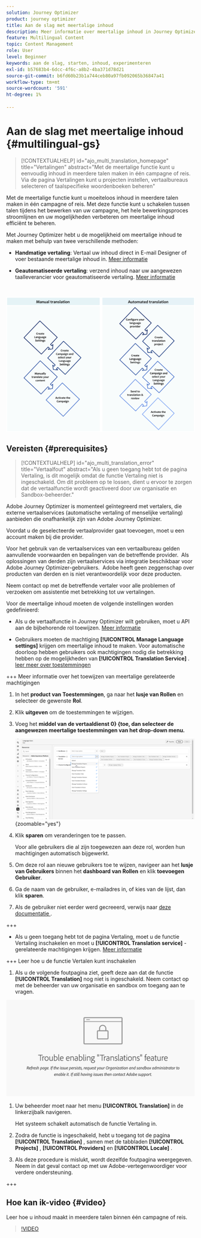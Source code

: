 ```yaml
---
solution: Journey Optimizer
product: journey optimizer
title: Aan de slag met meertalige inhoud
description: Meer informatie over meertalige inhoud in Journey Optimizer
feature: Multilingual Content
topic: Content Management
role: User
level: Beginner
keywords: aan de slag, starten, inhoud, experimenteren
exl-id: b57683b4-6dcc-4f6c-a8b2-4ba371d78d21
source-git-commit: b6fd60b23b1a744ceb80a97fb092065b36847a41
workflow-type: tm+mt
source-wordcount: '591'
ht-degree: 1%

---
```


# Aan de slag met meertalige inhoud {#multilingual-gs}

>[!CONTEXTUALHELP]
>id="ajo_multi_translation_homepage"
>title="Vertalingen"
>abstract="Met de meertalige functie kunt u eenvoudig inhoud in meerdere talen maken in één campagne of reis. Via de pagina Vertalingen kunt u projecten instellen, vertaalbureaus selecteren of taalspecifieke woordenboeken beheren"

Met de meertalige functie kunt u moeiteloos inhoud in meerdere talen maken in één campagne of reis. Met deze functie kunt u schakelen tussen talen tijdens het bewerken van uw campagne, het hele bewerkingsproces stroomlijnen en uw mogelijkheden verbeteren om meertalige inhoud efficiënt te beheren.

Met Journey Optimizer hebt u de mogelijkheid om meertalige inhoud te maken met behulp van twee verschillende methoden:

* **Handmatige vertaling**: Vertaal uw inhoud direct in E-mail Designer of voer bestaande meertalige inhoud in. [Meer informatie](multilingual-manual.md)

* **Geautomatiseerde vertaling**: verzend inhoud naar uw aangewezen taalleverancier voor geautomatiseerde vertaling. [Meer informatie](multilingual-automated.md)

</br>

![](assets/translation_schema.png)

## Vereisten {#prerequisites}

>[!CONTEXTUALHELP]
>id="ajo_multi_translation_error"
>title="Vertaalfout"
>abstract="Als u geen toegang hebt tot de pagina Vertaling, is dit mogelijk omdat de functie Vertaling niet is ingeschakeld. Om dit probleem op te lossen, dient u ervoor te zorgen dat de vertaalfunctie wordt geactiveerd door uw organisatie en Sandbox-beheerder."

Adobe Journey Optimizer is momenteel geïntegreerd met vertalers, die externe vertaalservices (automatische vertaling of menselijke vertaling) aanbieden die onafhankelijk zijn van Adobe Journey Optimizer.

Voordat u de geselecteerde vertaalprovider gaat toevoegen, moet u een account maken bij die provider.

Voor het gebruik van de vertaalservices van een vertaalbureau gelden aanvullende voorwaarden en bepalingen van de betreffende provider.  Als oplossingen van derden zijn vertaalservices via integratie beschikbaar voor Adobe Journey Optimizer-gebruikers.  Adobe heeft geen zeggenschap over producten van derden en is niet verantwoordelijk voor deze producten.

Neem contact op met de betreffende vertaler voor alle problemen of verzoeken om assistentie met betrekking tot uw vertalingen.

Voor de meertalige inhoud moeten de volgende instellingen worden gedefinieerd:

* Als u de vertaalfunctie in Journey Optimizer wilt gebruiken, moet u API aan de bijbehorende rol toewijzen. [Meer informatie](https://experienceleague.adobe.com/en/docs/experience-platform/landing/platform-apis/api-authentication#assign-api-to-a-role)

* Gebruikers moeten de machtiging **[!UICONTROL Manage Language settings]** krijgen om meertalige inhoud te maken. Voor automatische doorloop hebben gebruikers ook machtigingen nodig die betrekking hebben op de mogelijkheden van **[!UICONTROL Translation Service]** . [ leer meer over toestemmingen ](../administration/permissions.md)

+++ Meer informatie over het toewijzen van meertalige gerelateerde machtigingen

   1. In het **product van Toestemmingen**, ga naar het **lusje van Rollen** en selecteer de gewenste **Rol**.

   1. Klik **uitgeven** om de toestemmingen te wijzigen.

   1. Voeg het **middel van de vertaaldienst 0} {toe, dan selecteer de aangewezen meertalige toestemmingen van het drop-down menu.**

      ![](assets/multilingual-permission.png){zoomable="yes"}

   1. Klik **sparen** om veranderingen toe te passen.

      Voor alle gebruikers die al zijn toegewezen aan deze rol, worden hun machtigingen automatisch bijgewerkt.

   1. Om deze rol aan nieuwe gebruikers toe te wijzen, navigeer aan het **lusje van Gebruikers** binnen het **dashboard van Rollen** en klik **toevoegen Gebruiker**.

   1. Ga de naam van de gebruiker, e-mailadres in, of kies van de lijst, dan klik **sparen**.

   1. Als de gebruiker niet eerder werd gecreeerd, verwijs naar [ deze documentatie ](https://experienceleague.adobe.com/en/docs/experience-platform/access-control/abac/permissions-ui/users).

+++

* Als u geen toegang hebt tot de pagina Vertaling, moet u de functie Vertaling inschakelen en moet u **[!UICONTROL Translation service]** -gerelateerde machtigingen krijgen. [Meer informatie](../administration/ootb-permissions.md)

+++ Leer hoe u de functie Vertalen kunt inschakelen

   1. Als u de volgende foutpagina ziet, geeft deze aan dat de functie **[!UICONTROL Translation]** nog niet is ingeschakeld. Neem contact op met de beheerder van uw organisatie en sandbox om toegang aan te vragen.

  ![](assets/multi-troubleshoot.png)

   1. Uw beheerder moet naar het menu **[!UICONTROL Translation]** in de linkerzijbalk navigeren.

      Het systeem schakelt automatisch de functie Vertaling in.

   1. Zodra de functie is ingeschakeld, hebt u toegang tot de pagina **[!UICONTROL Translation]** , samen met de tabbladen **[!UICONTROL Projects]** , **[!UICONTROL Providers]** en **[!UICONTROL Locale]** .

   1. Als deze procedure is mislukt, wordt dezelfde foutpagina weergegeven. Neem in dat geval contact op met uw Adobe-vertegenwoordiger voor verdere ondersteuning.

+++

## Hoe kan ik-video {#video}

Leer hoe u inhoud maakt in meerdere talen binnen één campagne of reis.

>[!VIDEO](https://video.tv.adobe.com/v/3430921/)
